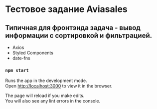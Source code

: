 # Тестовое задание Aviasales

## Типичная для фронтэнда задача - вывод информации с сортировкой и фильтрацией.


- Axios 
- Styled Components
- date-fns




### `npm start`

Runs the app in the development mode.<br />
Open [http://localhost:3000](http://localhost:3000) to view it in the browser.

The page will reload if you make edits.<br />
You will also see any lint errors in the console.
